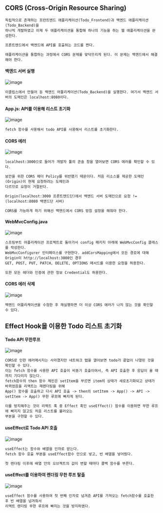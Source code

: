 ## CORS (Cross-Origin Resource Sharing)

```
독립적으로 존재하는 프런트엔드 애플리케이션(Todo_Frontend)과 백엔드 애플리케이션(Todo_Backend)을
하나씩 개발하였고 이제 두 애플리케이션을 통합해 하나의 기능을 하는 웹 애플리케이션을 완성한다.

프론트엔드에서 백엔드에 API를 호출하는 코드를 짠다.

애플리케이션을 통합하는 과정에서 CORS 문제를 맞닥뜨리게 된다. 이 문제는 백엔드에서 해결해야 한다.
```

#### 백엔드 서버 실행
![image](https://github.com/chihyeonwon/Frontend_Backend/assets/58906858/e7c32536-f73d-49e9-98fe-142b4de6861e)
```
이클립스에서 만들어 둔 백엔드 어플리케이션(Todo_Backend)을 실행한다. 여기서 백엔드 서버의 도메인은 localhost:8080이다.
```
#### App.js: API를 이용해 리스트 초기화
![image](https://github.com/chihyeonwon/Frontend_Backend/assets/58906858/f347447b-a1a9-4060-8706-4381521b9cc6)
```
fetch 함수를 사용해서 todo API를 사용해서 리스트를 초기화한다. 
```
#### CORS 에러 
![image](https://github.com/chihyeonwon/Frontend_Backend/assets/58906858/72ac81e2-b048-413f-a6ed-ca581b281290)
```
localhost:3000으로 들어가 개발자 툴의 콘솔 창을 열어보면 CORS 에러를 확인할 수 있다.

보안을 위한 CORS 헤더 Policy를 위반했기 때문이다. 처음 리소스를 제공한 도메인(Origin)이 현재 요청하려는 도메인과
다르므로 요청이 거절된다.

Origin(localhost:3000 프론트엔드단)에서 백엔드 서버 도메인으로 요청 != (localhost:8080 백엔드단 서버)

CORS를 가능하게 하기 위해선 백엔드에서 CORS 방침 설정을 해줘야 한다.
```
#### WebMvcConfig.java
![image](https://github.com/chihyeonwon/Frontend_Backend/assets/58906858/1998abff-97a1-490a-a7e3-fb1177c1b237)
```
스프링부트 어플리케이션 프로젝트로 돌아가서 config 패키지 아래에 WebMvcConfig 클래스를 작성한다.
WebMvcConfigurer 인터페이스를 구현한다. addCorsMapping에서 모든 경로에 대해 Origin이 http://localhost:3000인 경우
GET, POST, PUT, PATCH, DELETE, OPTIONS 메서드를 이용한 요청을 허용한다.

또한 모든 헤더와 인증에 관한 정보 Credential도 허용한다.
```
#### CORS 에러 삭제
![image](https://github.com/chihyeonwon/Frontend_Backend/assets/58906858/5d1c6226-7a18-48b5-814e-11139e25df0e)
```
백엔드 어플리케이션을 수정한 후 재실행하면 더 이상 CORS 에러가 나지 않는 것을 확인할 수 있다.
```
## Effect Hook을 이용한 Todo 리스트 초기화
#### Todo API 무한루프
![image](https://github.com/chihyeonwon/Frontend_Backend/assets/58906858/16c9d233-f4aa-4d3a-8486-10900c2ed28f)
```
CORS로 인한 에러메시지는 사라졌지만 네트워크 탭을 열어보면 todo가 끝없이 나열된 것을 확인할 수 있다.
이는 fetch 함수를 사용한 API 호출이 비동기 호출이여서, 즉 API 호출한 후 응답이 올 때까지 기다리지 않는다.
fetch함수의 then 함수 체인은 setItem을 부르면 item의 상태가 새로초기화되고 상태가 바뀌었음을 리액트는 재렌더링을 위해
App() 함수를 호출하고 다시 API 호출 -> then의 setItem -> App() -> API -> setItem -> App() 무한 루프에 빠지게 된다.

이를 방지해주는 것이 리액트 훅 중 Effect 훅인 useEffect() 함수를 이용하면 무한 루프에 빠지지 않고도 처음 리스트를 불러오는
부분을 구현할 수 있다.
```
#### useEffect로 Todo API 호출
![image](https://github.com/chihyeonwon/Frontend_Backend/assets/58906858/5b629e11-e414-469c-9c28-d5ffa763c1f3)
```
useEffect는 함수와 배열을 인자로 받는다.
fetch 함수 호출 부분을 useEffect함수 안으로 넣고, 빈 배열을 넣어줬다.

첫 렌더링 이후에 배열 안의 오브젝트의 값이 변할 때마다 콜백 함수를 부른다.
```
#### useEffect를 이용하여 렌더링 무한 루프 탈출
![image](https://github.com/chihyeonwon/Frontend_Backend/assets/58906858/df56950a-fb57-43a8-b27b-9a55a5e4ee97)
```
useEffect 함수를 사용하여 첫 번째 인자로 넘겨준 API를 가져오는 fetch함수를 호출한 후 빈 배열을 넘겨줘서
리액트 렌더링 무한 루프에 빠지는 것을 방지하였다. 
```
